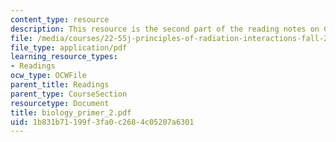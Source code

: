 ```yaml
---
content_type: resource
description: This resource is the second part of the reading notes on Cell Biology.
file: /media/courses/22-55j-principles-of-radiation-interactions-fall-2004/1b831b71199f3fa0c2684c05207a6301_biology_primer_2.pdf
file_type: application/pdf
learning_resource_types:
- Readings
ocw_type: OCWFile
parent_title: Readings
parent_type: CourseSection
resourcetype: Document
title: biology_primer_2.pdf
uid: 1b831b71-199f-3fa0-c268-4c05207a6301
---
```


